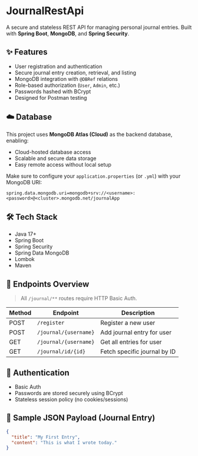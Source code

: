 # JournalRestApi

A secure and stateless REST API for managing personal journal entries. Built with **Spring Boot**, **MongoDB**, and **Spring Security**.

## ✨ Features

- User registration and authentication
- Secure journal entry creation, retrieval, and listing
- MongoDB integration with `@DBRef` relations
- Role-based authorization (`User`, `Admin`, etc.)
- Passwords hashed with BCrypt
- Designed for Postman testing

## ☁️ Database

This project uses **MongoDB Atlas (Cloud)** as the backend database, enabling:

- Cloud-hosted database access
- Scalable and secure data storage
- Easy remote access without local setup

Make sure to configure your `application.properties` (or `.yml`) with your MongoDB URI:

```properties
spring.data.mongodb.uri=mongodb+srv://<username>:<password>@<cluster>.mongodb.net/journalApp
```

## 🛠️ Tech Stack

- Java 17+
- Spring Boot
- Spring Security
- Spring Data MongoDB
- Lombok
- Maven

## 🚀 Endpoints Overview

> All `/journal/**` routes require HTTP Basic Auth.

| Method | Endpoint                  | Description                         |
|--------|---------------------------|-------------------------------------|
| POST   | `/register`               | Register a new user                 |
| POST   | `/journal/{username}`     | Add journal entry for user          |
| GET    | `/journal/{username}`     | Get all entries for user            |
| GET    | `/journal/id/{id}`        | Fetch specific journal by ID        |

## 🔐 Authentication

- Basic Auth
- Passwords are stored securely using BCrypt
- Stateless session policy (no cookies/sessions)

## 📂 Sample JSON Payload (Journal Entry)

```json
{
  "title": "My First Entry",
  "content": "This is what I wrote today."
}
```
